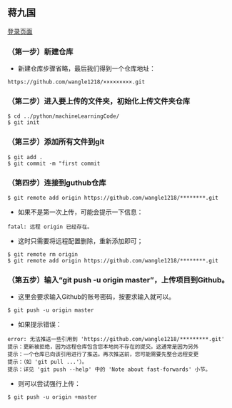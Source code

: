 ## 蒋九国
[登录页面](https://jiangjiuguo.github.io/login)

### （第一步）新建仓库
- 新建仓库步骤省略，最后我们得到一个仓库地址：
```
https://github.com/wangle1218/×××××××××.git
```
### （第二步）进入要上传的文件夹，初始化上传文件夹仓库
```
$ cd ../python/machineLearningCode/
$ git init
```
### （第三步）添加所有文件到git
```
$ git add .
$ git commit -m "first commit
```
### （第四步）连接到guthub仓库
```
$ git remote add origin https://github.com/wangle1218/********.git
```
- 如果不是第一次上传，可能会提示一下信息：
```
fatal: 远程 origin 已经存在。
```
- 这时只需要将远程配置删除，重新添加即可；
```
$ git remote rm origin
$ git remote add origin https://github.com/wangle1218/********.git
```
### （第五步）输入“git push -u origin master”，上传项目到Github。
- 这里会要求输入Github的账号密码，按要求输入就可以。
```
$ git push -u origin master
```
- 如果提示错误：
```
error: 无法推送一些引用到 'https://github.com/wangle1218/*********.git'
提示：更新被拒绝，因为远程仓库包含您本地尚不存在的提交。这通常是因为另外
提示：一个仓库已向该引用进行了推送。再次推送前，您可能需要先整合远程变更
提示：（如 'git pull ...'）。
提示：详见 'git push --help' 中的 'Note about fast-forwards' 小节。
```
- 则可以尝试强行上传：
```
$ git push -u origin +master
```

